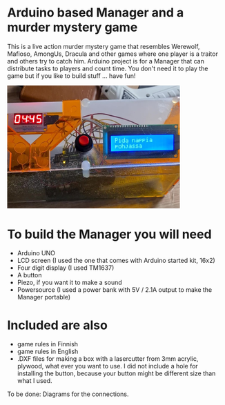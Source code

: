 # Arduino based Manager and a murder mystery game
This is a live action murder mystery game that resembles Werewolf, Mafioso, AmongUs, Dracula and other games where one player is a traitor and others try to catch him. Arduino project is for a Manager that can distribute tasks to players and count time. You don't need it to play the game but if you like to build stuff ... have fun!

<img src="https://github.com/hautakan/ManagerAndGame/blob/main/TheManager.jpg" width="400">

# To build the Manager you will need
- Arduino UNO
- LCD screen (I used the one that comes with Arduino started kit, 16x2)
- Four digit display (I used TM1637)
- A button
- Piezo, if you want it to make a sound
- Powersource (I used a power bank with 5V / 2.1A output to make the Manager portable)

# Included are also
- game rules in Finnish
- game rules in English
- .DXF files for making a box with a lasercutter from 3mm acrylic, plywood, what ever you want to use. I did not include a hole for installing the button, because your button might be different size than what I used. 

To be done:
Diagrams for the connections. 
